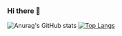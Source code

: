 ### Hi there 👋

<!--
**gitover22/gitover22** is a ✨ _special_ ✨ repository because its `README.md` (this file) appears on your GitHub profile.

Here are some ideas to get you started:

- 🔭 I’m currently working on ...
- 🌱 I’m currently learning ...
- 👯 I’m looking to collaborate on ...
- 🤔 I’m looking for help with ...
- 💬 Ask me about ...
- 📫 How to reach me: ...
- 😄 Pronouns: ...
- ⚡ Fun fact: ...
-->
![Anurag's GitHub stats](https://github-readme-stats.vercel.app/api?username=gitover22&show_icons=true&theme=radical)
[![Top Langs](https://github-readme-stats.vercel.app/api/top-langs/?username=gitover22&layout=compact)](https://github.com/anuraghazra/github-readme-stats)
